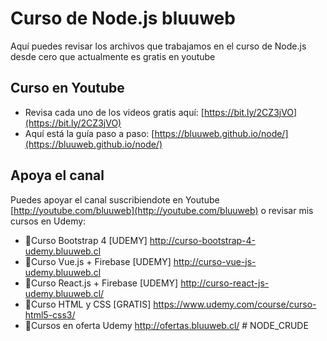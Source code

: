 # Curso de Node.js bluuweb
Aquí puedes revisar los archivos que trabajamos en el curso de Node.js desde cero que actualmente es gratis en youtube

## Curso en Youtube
* Revisa cada uno de los videos gratis aquí: [https://bit.ly/2CZ3jVO](https://bit.ly/2CZ3jVO)
* Aquí está la guía paso a paso: [https://bluuweb.github.io/node/](https://bluuweb.github.io/node/)

## Apoya el canal
Puedes apoyar el canal suscribiendote en Youtube [http://youtube.com/bluuweb](http://youtube.com/bluuweb) o revisar mis cursos en Udemy:

* 🧨Curso Bootstrap 4 [UDEMY] http://curso-bootstrap-4-udemy.bluuweb.cl
* 🧨Curso Vue.js + Firebase [UDEMY] http://curso-vue-js-udemy.bluuweb.cl
* 🧨Curso React.js + Firebase [UDEMY] http://curso-react-js-udemy.bluuweb.cl/ 
* 🧨Curso HTML y CSS [GRATIS] https://www.udemy.com/course/curso-html5-css3/
* 🧨Cursos en oferta Udemy http://ofertas.bluuweb.cl/
#   N O D E _ C R U D E  
 
